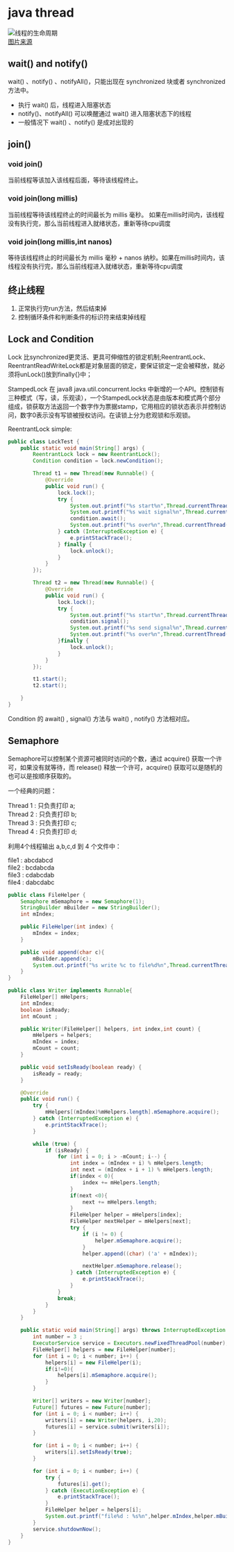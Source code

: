 # java thread
![线程的生命周期](./image/threadstates.jpg)  
[图片来源](http://www.javatpoint.com/life-cycle-of-a-thread)

## wait() and notify()

wait() 、notify() 、notifyAll()，只能出现在 synchronized 块或者 synchronized 方法中。

- 执行 wait() 后，线程进入阻塞状态
- notify()、notifyAll() 可以唤醒通过 wait() 进入阻塞状态下的线程
- 一般情况下 wait() 、notify() 是成对出现的

## join()

### void join()   

当前线程等该加入该线程后面，等待该线程终止。    

### void join(long millis)    

当前线程等待该线程终止的时间最长为 millis 毫秒。 如果在millis时间内，该线程没有执行完，那么当前线程进入就绪状态，重新等待cpu调度   

### void join(long millis,int nanos)    

等待该线程终止的时间最长为 millis 毫秒 + nanos 纳秒。如果在millis时间内，该线程没有执行完，那么当前线程进入就绪状态，重新等待cpu调度

## 终止线程

1. 正常执行完run方法，然后结束掉
2. 控制循环条件和判断条件的标识符来结束掉线程

## Lock and Condition
Lock 比synchronized更灵活、更具可伸缩性的锁定机制;ReentrantLock、ReentrantReadWriteLock都是对象层面的锁定，要保证锁定一定会被释放，就必须将unLock()放到finally{}中；

StampedLock 在 java8 java.util.concurrent.locks 中新增的一个API。控制锁有三种模式（写，读，乐观读），一个StampedLock状态是由版本和模式两个部分组成，锁获取方法返回一个数字作为票据stamp，它用相应的锁状态表示并控制访问，数字0表示没有写锁被授权访问。在读锁上分为悲观锁和乐观锁。

ReentrantLock simple:

```java
public class LockTest {
    public static void main(String[] args) {
        ReentrantLock lock = new ReentrantLock();
        Condition condition = lock.newCondition();

        Thread t1 = new Thread(new Runnable() {
            @Override
            public void run() {
                lock.lock();
                try {
                    System.out.printf("%s start%n",Thread.currentThread().getName());
                    System.out.printf("%s wait signal%n",Thread.currentThread().getName());
                    condition.await();
                    System.out.printf("%s over%n",Thread.currentThread().getName());
                } catch (InterruptedException e) {
                    e.printStackTrace();
                } finally {
                    lock.unlock();
                }
            }
        });

        Thread t2 = new Thread(new Runnable() {
            @Override
            public void run() {
                lock.lock();
                try {
                    System.out.printf("%s start%n",Thread.currentThread().getName());
                    condition.signal();
                    System.out.printf("%s send signal%n",Thread.currentThread().getName());
                    System.out.printf("%s over%n",Thread.currentThread().getName());
                }finally {
                    lock.unlock();
                }
            }
        });

        t1.start();
        t2.start();

    }
}
```
Condition 的 await() , signal() 方法与 wait() , notify() 方法相对应。

## Semaphore

Semaphore可以控制某个资源可被同时访问的个数，通过 acquire() 获取一个许可，如果没有就等待，而 release() 释放一个许可，acquire() 获取可以是随机的也可以是按顺序获取的。

一个经典的问题：

Thread 1 : 只负责打印 a;  
Thread 2 : 只负责打印 b;  
Thread 3 : 只负责打印 c;  
Thread 4 : 只负责打印 d;  

利用4个线程输出 a,b,c,d 到 4 个文件中：  

file1 : abcdabcd  
file2 : bcdabcda  
file3 : cdabcdab  
file4 : dabcdabc  

```java
public class FileHelper {
    Semaphore mSemaphore = new Semaphore(1);
    StringBuilder mBuilder = new StringBuilder();
    int mIndex;

    public FileHelper(int index) {
        mIndex = index;
    }

    public void append(char c){
        mBuilder.append(c);
        System.out.printf("%s write %c to file%d%n",Thread.currentThread().getName(),c,mIndex);
    }
}
```

```java
public class Writer implements Runnable{
    FileHelper[] mHelpers;
    int mIndex;
    boolean isReady;
    int mCount ;

    public Writer(FileHelper[] helpers, int index,int count) {
        mHelpers = helpers;
        mIndex = index;
        mCount = count;
    }

    public void setIsReady(boolean ready) {
        isReady = ready;
    }

    @Override
    public void run() {
        try {
            mHelpers[(mIndex)%mHelpers.length].mSemaphore.acquire();
        } catch (InterruptedException e) {
            e.printStackTrace();
        }

        while (true) {
            if (isReady) {
                for (int i = 0; i > -mCount; i--) {
                    int index = (mIndex + i) % mHelpers.length;
                    int next = (mIndex + i + 1) % mHelpers.length;
                    if(index < 0){
                        index += mHelpers.length;
                    }
                    if(next <0){
                        next += mHelpers.length;
                    }
                    FileHelper helper = mHelpers[index];
                    FileHelper nextHelper = mHelpers[next];
                    try {
                        if (i != 0) {
                            helper.mSemaphore.acquire();
                        }
                        helper.append((char) ('a' + mIndex));

                        nextHelper.mSemaphore.release();
                    } catch (InterruptedException e) {
                        e.printStackTrace();
                    }
                }
                break;
            }
        }
    }

    public static void main(String[] args) throws InterruptedException {
        int number = 3 ;
        ExecutorService service = Executors.newFixedThreadPool(number);
        FileHelper[] helpers = new FileHelper[number];
        for (int i = 0; i < number; i++) {
            helpers[i] = new FileHelper(i);
            if(i!=0){
                helpers[i].mSemaphore.acquire();
            }
        }

        Writer[] writers = new Writer[number];
        Future[] futures = new Future[number];
        for (int i = 0; i < number; i++) {
            writers[i] = new Writer(helpers, i,20);
            futures[i] = service.submit(writers[i]);
        }

        for (int i = 0; i < number; i++) {
            writers[i].setIsReady(true);
        }

        for (int i = 0; i < number; i++) {
            try {
                futures[i].get();
            } catch (ExecutionException e) {
                e.printStackTrace();
            }
            FileHelper helper = helpers[i];
            System.out.printf("file%d : %s%n",helper.mIndex,helper.mBuilder.toString());
        }
        service.shutdownNow();
    }
}
```
